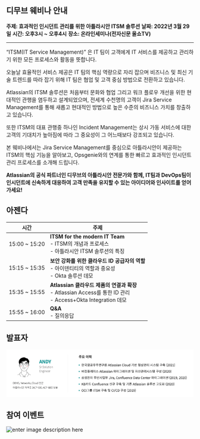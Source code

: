 ## 디무브 웨비나 안내


**주제: 효과적인 인시던트 관리를 위한 아틀라시안 ITSM 솔루션**
**날짜: 2022년 3월 29일**
**시간: 오후3시 ~ 오후4시** 
**장소: 온라인세미나(전자신문 올쇼TV)**

---

“ITSM(IT Service Management)” 은 IT 팀이 고객에게 IT 서비스를 제공하고 관리하기 위한 모든 프로세스와 활동을 뜻합니다.  
  
오늘날 효율적인 서비스 제공은 IT 팀의 핵심 역량으로 자리 잡으며 비즈니스 및 최신 기술 트렌드를 따라 잡기 위해 IT 팀은 협업 및 고객 중심 방법으로 전환하고 있습니다.  
  
Atlassian의 ITSM 솔루션은 처음부터 문화와 협업 그리고 워크 플로우 개선을 위한 현대적인 관행을 염두하고 설계되었으며, 전세계 수천명의 고객이 Jira Service Management를 통해 새롭고 현대적인 방법으로 높은 수준의 비즈니스 가치를 창출하고 있습니다.  
  
또한 ITSM의 대표 관행중 하나인 Incident Management는 상시 가동 서비스에 대한 고객의 기대치가 높아짐에 따라 그 중요성이 그 어느때보다 강조되고 있습니다.  
  
본 웨비나에서는 Jira Service Management를 중심으로 아틀라시안이 제공하는 ITSM의 핵심 기능을 알아보고, Opsgenie와의 연계를 통한 빠르고 효과적인 인시던트 관리 프로세스를 소개해 드립니다.  
  
**Atlassian의 공식 파트너인 디무브의 아틀라시안 전문가와 함께, IT팀과 DevOps팀이 인시던트에 신속하게 대응하여 고객 만족을 유지할 수 있는 아이디어와 인사이트를 얻어가세요!**


## 아젠다
| 시간 | 주제 |
|--|--|
| 15:00 ~ 15:20 | **ITSM for the modern IT Team** <br> - ITSM의 개념과 프로세스 <br> - 아틀라시안 ITSM 솔루션의 특징 |
 | 15:15 ~ 15:35 | **보안 강화를 위한 클라우드 ID 공급자의 역할** <br> - 아이덴티티의 역할과 중요성 <br> - Okta 솔루션 데모 |
 | 15:35 ~ 15:55 | **Atlassian 클라우드 제품의 연결과 확장** <br> - Atlassian Access를 통한 ID 관리 <br> - Access+Okta Integration 데모 | 
 | 15:55 ~ 16:00 | **Q&A** <br> - 질의응답|
 
 
 
 
## 발표자  
![Speaker](/assets/images/blog/Speaker.png)

## 참여 이벤트
![enter image description here](https://talkit.tv/userfiles/images/file1637936180908.jpg)
<!--stackedit_data:
eyJoaXN0b3J5IjpbLTE5MDY2MjM4MjEsLTc5MDE4ODQ5NV19
-->